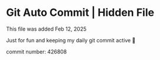 # Git Auto Commit | Hidden File

This file was added Feb 12, 2025

Just for fun and keeping my daily git commit active 🤪

commit number: 426808
